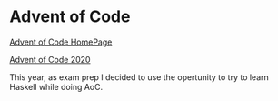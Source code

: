 # Advent of Code

[Advent of Code HomePage](https://adventofcode.com/)

[Advent of Code 2020](2020/Readme.md)

This year, as exam prep I decided to use the opertunity to try to learn Haskell while doing AoC.

